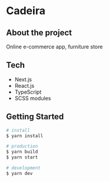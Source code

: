 # Cadeira

## About the project

Online e-commerce app, furniture store

## Tech

- Next.js
- React.js
- TypeScript
- SCSS modules

## Getting Started

```bash
# install
$ yarn install

# production
$ yarn build
$ yarn start

# development
$ yarn dev

```
